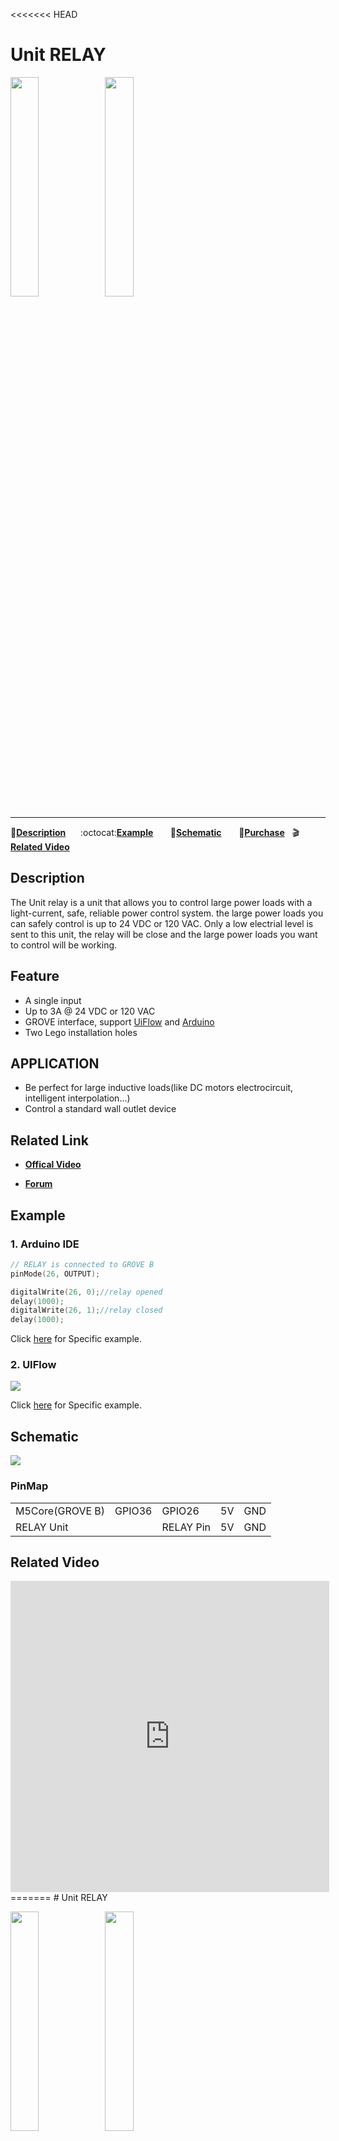 <<<<<<< HEAD
# Unit RELAY

<img src="assets/img/product_pics/unit/M5GO_Unit_relay.png" width="30%" height="30%"><img src="assets/img/product_pics/unit/unit_relay_grove_b.png" width="30%" height="30%">

***

:memo:**[Description](#Description)**&nbsp;&nbsp;&nbsp;&nbsp;&nbsp;&nbsp;:octocat:**[Example](#Example)**&nbsp;&nbsp;&nbsp;&nbsp;&nbsp;&nbsp; :electric_plug:**[Schematic](#Schematic)** &nbsp;&nbsp;&nbsp;&nbsp;&nbsp;&nbsp;🛒**[Purchase](https://www.aliexpress.com/store/product/M5Stack-Official-Mini-Relay-Unit-DC-3A-30V-AC-3A-220V-with-Triode-Driven-GROVE-Port/3226069_32922856211.html?spm=a2g1y.12024536.productList_5885013.subject_24)**&nbsp;&nbsp;&nbsp;:clapper:**[Related Video](#Related-Video)**

## Description

The Unit relay is a unit that allows you to control large power loads with a light-current, safe, reliable power control system. the large power loads you can safely control is up to 24 VDC or 120 VAC.
Only a low electrial level is sent to this unit, the relay will be close and the large power loads you want to control will be working.


## Feature
-  A single input
-  Up to 3A @ 24 VDC or 120 VAC
-  GROVE interface, support [UiFlow](http://flow.m5stack.com) and [Arduino](http://www.arduino.cc)
-  Two Lego installation holes

## APPLICATION

-  Be perfect for large inductive loads(like DC motors electrocircuit, intelligent interpolation...)
-  Control a standard wall outlet device

## Related Link

- **[Offical Video](https://www.youtube.com/channel/UCozgFVglWYQXbvTmGyS739w)**

- **[Forum](http://forum.m5stack.com/)**

## Example

### 1. Arduino IDE

```c++
// RELAY is connected to GROVE B
pinMode(26, OUTPUT);

digitalWrite(26, 0);//relay opened
delay(1000);
digitalWrite(26, 1);//relay closed
delay(1000);
```

Click [here](https://github.com/m5stack/M5-ProductExampleCodes/tree/master/Unit/RELAY/Arduino) for Specific example.

### 2. UIFlow

<img src="assets/img/product_pics/unit/unit_example/RELAY/example_unit_relay_01.png">

Click [here](https://github.com/m5stack/M5-ProductExampleCodes/tree/master/Unit/RELAY/UIFlow) for Specific example.

## Schematic

<img src="assets/img/product_pics/unit/relay_sch.JPG">

### PinMap

<table>
 <tr><td>M5Core(GROVE B)</td><td>GPIO36</td><td>GPIO26</td><td>5V</td><td>GND</td></tr>
 <tr><td>RELAY Unit</td><td> </td><td>RELAY Pin</td><td>5V</td><td>GND</td></tr>
</table>

## Related Video

<iframe height=498 width=510 src='https://player.youku.com/embed/XMzg5MjA2MDQxNg==' frameborder="0" allow="accelerometer; autoplay; encrypted-media; gyroscope; picture-in-picture" allowfullscreen></iframe>
=======
# Unit RELAY

<img src="assets/img/product_pics/unit/M5GO_Unit_relay.png" width="30%" height="30%"><img src="assets/img/product_pics/unit/unit_relay_grove_b.png" width="30%" height="30%">

***

:memo:**[Description](#Description)**&nbsp;&nbsp;&nbsp;&nbsp;&nbsp;&nbsp;:octocat:**[Example](#Example)**&nbsp;&nbsp;&nbsp;&nbsp;&nbsp;&nbsp; :electric_plug:**[Schematic](#Schematic)** &nbsp;&nbsp;&nbsp;&nbsp;&nbsp;&nbsp;🛒**[Purchase](https://www.aliexpress.com/store/product/M5Stack-Official-Mini-Relay-Unit-DC-3A-30V-AC-3A-220V-with-Triode-Driven-GROVE-Port/3226069_32922856211.html?spm=a2g1y.12024536.productList_5885013.subject_24)**:clapper:**[Related Video](#Related-Video)**

## Description

The Unit relay is a unit that allows you to control large power loads with a light-current, safe, reliable power control system. the large power loads you can safely control is up to 24 VDC or 120 VAC.
Only a low electrial level is sent to this unit, the relay will be close and the large power loads you want to control will be working.


## Feature
-  A single input
-  Up to 3A @ 24 VDC or 120 VAC
-  GROVE interface, support [UiFlow](http://flow.m5stack.com) and [Arduino](http://www.arduino.cc)
-  Two Lego installation holes

## APPLICATION

-  Be perfect for large inductive loads(like DC motors electrocircuit, intelligent interpolation...)
-  Control a standard wall outlet device

## Related Link

- **[Offical Video](https://www.youtube.com/channel/UCozgFVglWYQXbvTmGyS739w)**

- **[Forum](http://forum.m5stack.com/)**

## Example

### 1. Arduino IDE

```c++
// RELAY is connected to GROVE B
pinMode(26, OUTPUT);

digitalWrite(26, 0);//relay opened
delay(1000);
digitalWrite(26, 1);//relay closed
delay(1000);
```

Click [here](https://github.com/m5stack/M5-ProductExampleCodes/tree/master/Unit/RELAY/Arduino) for Specific example.

### 2. UIFlow

<img src="assets/img/product_pics/unit/unit_example/RELAY/example_unit_relay_01.png">

Click [here](https://github.com/m5stack/M5-ProductExampleCodes/tree/master/Unit/RELAY/UIFlow) for Specific example.

## Schematic

<img src="assets/img/product_pics/unit/relay_sch.JPG">

### PinMap

<table>
 <tr><td>M5Core(GROVE B)</td><td>GPIO36</td><td>GPIO26</td><td>5V</td><td>GND</td></tr>
 <tr><td>RELAY Unit</td><td> </td><td>RELAY Pin</td><td>5V</td><td>GND</td></tr>
</table>

## Related Video

<iframe height=498 width=510 src='https://player.youku.com/embed/XMzg5MjA2MDQxNg==' frameborder="0" allow="accelerometer; autoplay; encrypted-media; gyroscope; picture-in-picture" allowfullscreen></iframe>
>>>>>>> a510811d6b730443e6048277dfa387894101c476
